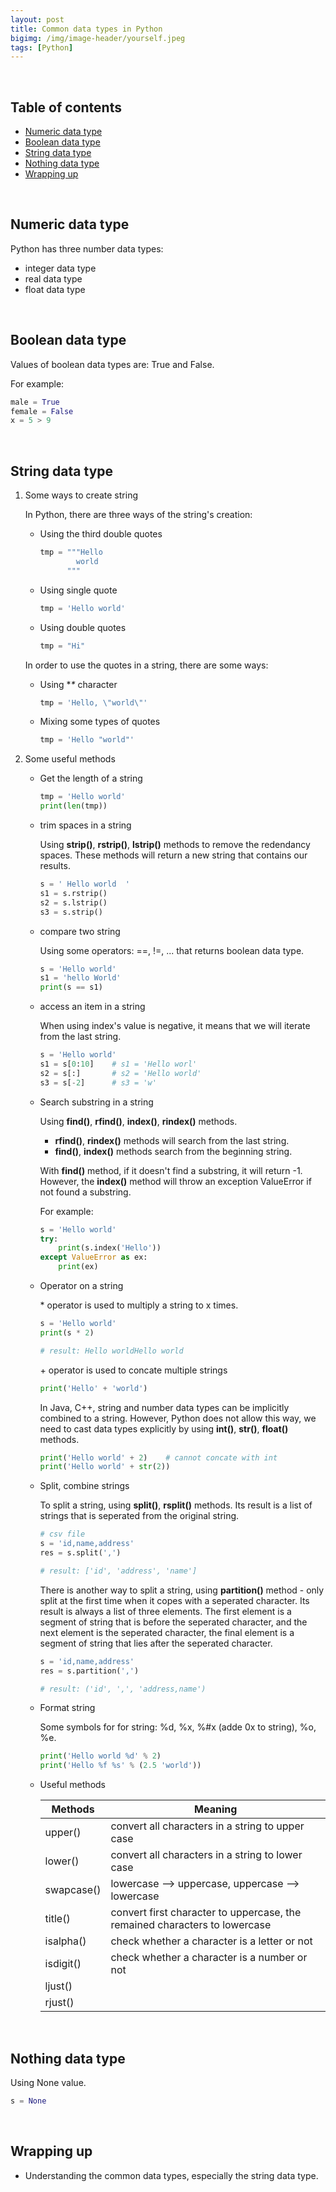 ```yaml
---
layout: post
title: Common data types in Python
bigimg: /img/image-header/yourself.jpeg
tags: [Python]
---
```





<br>

## Table of contents
- [Numeric data type](#numeric-data-type)
- [Boolean data type](#boolean-data-type)
- [String data type](#string-data-type)
- [Nothing data type](#nothing-data-type)
- [Wrapping up](#wrapping-up)


<br>

## Numeric data type

Python has three number data types:
- integer data type
- real data type
- float data type


<br>

## Boolean data type

Values of boolean data types are: True and False.

For example:

```python
male = True
female = False
x = 5 > 9
```

<br>

## String data type

1. Some ways to create string

    In Python, there are three ways of the string's creation:
    - Using the third double quotes

        ```python
        tmp = """Hello
                world
              """
        ```
    - Using single quote

        ```python
        tmp = 'Hello world'
        ```

    - Using double quotes

        ```python
        tmp = "Hi"
        ```

    In order to use the quotes in a string, there are some ways:
    - Using **\** character

        ```python
        tmp = 'Hello, \"world\"'
        ```

    - Mixing some types of quotes

        ```python
        tmp = 'Hello "world"'
        ```

2. Some useful methods

    - Get the length of a string

        ```python
        tmp = 'Hello world'
        print(len(tmp))
        ```

    - trim spaces in a string

        Using **strip()**, **rstrip()**, **lstrip()** methods to remove the redendancy spaces. These methods will return a new string that contains our results.

        ```python
        s = ' Hello world  '
        s1 = s.rstrip()
        s2 = s.lstrip()
        s3 = s.strip()
        ```

    - compare two string

        Using some operators: ==, !=, ... that returns boolean data type.

        ```python
        s = 'Hello world'
        s1 = 'hello World'
        print(s == s1)
        ```

    - access an item in a string

        When using index's value is negative, it means that we will iterate from the last string.

        ```python
        s = 'Hello world'
        s1 = s[0:10]    # s1 = 'Hello worl'
        s2 = s[:]       # s2 = 'Hello world'
        s3 = s[-2]      # s3 = 'w'
        ```

    - Search substring in a string

        Using **find()**, **rfind()**, **index()**, **rindex()** methods.
        - **rfind()**, **rindex()** methods will search from the last string.
        - **find()**, **index()** methods search from the beginning string.

        With **find()** method, if it doesn't find a substring, it will return -1. However, the **index()** method will throw an exception ValueError if not found a substring.

        For example:

        ```python
        s = 'Hello world'
        try:
            print(s.index('Hello'))
        except ValueError as ex:
            print(ex)
        ```

    - Operator on a string

        \* operator is used to multiply a string to x times.

        ```python
        s = 'Hello world'
        print(s * 2)

        # result: Hello worldHello world
        ```

        \+ operator is used to concate multiple strings

        ```python
        print('Hello' + 'world')
        ```
        
        In Java, C++, string and number data types can be implicitly combined to a string. However, Python does not allow this way, we need to cast data types explicitly by using **int()**, **str()**, **float()** methods.

        ```python
        print('Hello world' + 2)    # cannot concate with int
        print('Hello world' + str(2))
        ```

    - Split, combine strings

        To split a string, using **split()**, **rsplit()** methods. Its result is a list of strings that is seperated from the original string.

        ```python
        # csv file
        s = 'id,name,address'
        res = s.split(',')

        # result: ['id', 'address', 'name']
        ```

        There is another way to split a string, using **partition()** method - only split at the first time when it copes with a seperated character. Its result is always a list of three elements. The first element is a segment of string that is before the seperated character, and the next element is the seperated character, the final element is a segment of string that lies after the seperated character.

        ```python
        s = 'id,name,address'
        res = s.partition(',')

        # result: ('id', ',', 'address,name')
        ```

    - Format string

        Some symbols for for string: %d, %x, %#x (adde 0x to string), %o, %e.

        ```python
        print('Hello world %d' % 2)
        print('Hello %f %s' % (2.5 'world'))
        ```

    - Useful methods

        |            Methods           |                Meaning                 |
        | ---------------------------- | -------------------------------------- |
        | upper()                      | convert all characters in a string to upper case |
        | lower()                      | convert all characters in a string to lower case |
        | swapcase()                   | lowercase --> uppercase, uppercase --> lowercase |
        | title()                      | convert first character to uppercase, the remained characters to lowercase |
        | isalpha()                    | check whether a character is a letter or not |
        | isdigit()                    | check whether a character is a number or not |
        | ljust()                      | |
        | rjust()                      | |

<br>

## Nothing data type

Using None value.

```python
s = None
```


<br>

## Wrapping up

- Understanding the common data types, especially the string data type.
